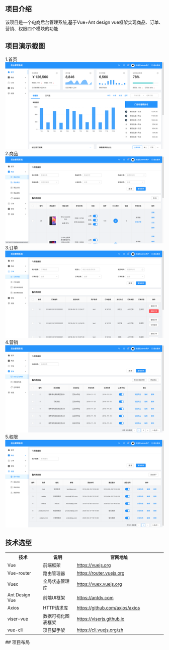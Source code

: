 ## 项目介绍
该项目是一个电商后台管理系统,基于Vue+Ant design vue框架实现商品、订单、营销、权限四个模块的功能
## 项目演示截图
1.首页
![image](https://github.com/Mikyyz/vue_admin/blob/master/src/assets/images/WX20210413-174350%402x.png)
2.商品
![image](https://github.com/Mikyyz/vue_admin/blob/master/src/assets/images/WX20210413-174408%402x.png)
3.订单
![image](https://github.com/Mikyyz/vue_admin/blob/master/src/assets/images/WX20210413-174428%402x.png)
4.营销
![image](https://github.com/Mikyyz/vue_admin/blob/master/src/assets/images/WX20210413-174445%402x.png)
5.权限
![image](https://github.com/Mikyyz/vue_admin/blob/master/src/assets/images/WX20210413-174502%402x.png)
## 技术选型
<table>
  <tr>
    <th text-align="center" width="200px">技术</th>
    <th text-align="center" width="200px">说明</th>
    <th text-align="center" width="400px">官网地址</th>
  </tr>
  <tr text-align="center">
      <td>Vue</td>
      <td>前端框架</td>
      <td><a href="https://vuejs.org/">https://vuejs.org</a></td>
  </tr>
  <tr text-align="center">
      <td>Vue-router</td>
      <td>路由管理器</td>
      <td><a href="https://router.vuejs.org/">https://router.vuejs.org</a></td>
  </tr>
  <tr text-align="center">
      <td>Vuex</td>
      <td>全局状态管理库</td>
      <td><a href="https://vuex.vuejs.org/">https://vuex.vuejs.org</a></td>
  </tr>
    <tr text-align="center">
      <td>Ant Design Vue</td>
      <td>前端UI框架</td>
      <td><a href="https://antdv.com/">https://antdv.com</a></td>
  </tr>
  </tr>
    <tr text-align="center">
      <td>Axios</td>
      <td>HTTP请求库</td>
      <td><a href="https://github.com/axios/axios">https://github.com/axios/axios</a></td>
  </tr>
  </tr>
    <tr text-align="center">
      <td>viser-vue</td>
      <td>数据可视化图表框架</td>
      <td><a href="https://viserjs.github.io/">https://viserjs.github.io</a></td>
  </tr>
  </tr>
    <tr text-align="center">
      <td>vue-cli</td>
      <td>项目脚手架</td>
      <td><a href="https://cli.vuejs.org/zh/">https://cli.vuejs.org/zh</a></td>
  </tr>
</table>
## 项目布局

